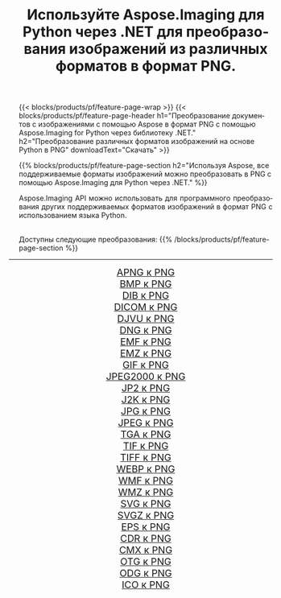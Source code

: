 ﻿---
title: Используйте Aspose.Imaging для Python через .NET для преобразования изображений из различных форматов в формат PNG. 
weight: 3920
url: /ru/python-net/conversion/to/png 
lang: ru
langdirlevel: 2
locales: zh-hans,ja,it,ru,de,es,fr,nl,id,lt,pl,pt,vi,tr,ko,zh-hant,ar,hi,th,sv,cs,uk,he
description: Вы можете использовать Aspose.Imaging for Python через библиотеку .NET для преобразования различных форматов в формат PNG.
---

{{< blocks/products/pf/feature-page-wrap >}}
{{< blocks/products/pf/feature-page-header h1="Преобразование документов с изображениями с помощью Aspose в формат PNG с помощью Aspose.Imaging for Python через библиотеку .NET." h2="Преобразование различных форматов изображений на основе Python в PNG" downloadText="Скачать" >}}


{{% blocks/products/pf/feature-page-section  h2="Используя Aspose, все поддерживаемые форматы изображений можно преобразовать в PNG с помощью Aspose.Imaging для Python через .NET." %}}
<p align=justify>Aspose.Imaging API можно использовать для программного преобразования других поддерживаемых форматов изображений в формат PNG с использованием языка Python.</p>
<br/>
Доступны следующие преобразования:
{{% /blocks/products/pf/feature-page-section %}}
<div class="container-fluid productfamilypage bg-gray">
    <div class="convertypes bg-gray agp-content section">
        <div class="container">
		<hr style="margin-left:-20px;"/>
		<div class="row other-converters" style="gap: 10px;font-size: 19px;text-align:center;">
		    <div class='col-md-2 other-converter remove-lp remove-rp'><a href="/imaging/ru/python-net/conversion/apng-to-png" style="padding:15px;">APNG к PNG</a></div>
<div class='col-md-2 other-converter remove-lp remove-rp'><a href="/imaging/ru/python-net/conversion/bmp-to-png" style="padding:15px;">BMP к PNG</a></div>
<div class='col-md-2 other-converter remove-lp remove-rp'><a href="/imaging/ru/python-net/conversion/dib-to-png" style="padding:15px;">DIB к PNG</a></div>
<div class='col-md-2 other-converter remove-lp remove-rp'><a href="/imaging/ru/python-net/conversion/dicom-to-png" style="padding:15px;">DICOM к PNG</a></div>
<div class='col-md-2 other-converter remove-lp remove-rp'><a href="/imaging/ru/python-net/conversion/djvu-to-png" style="padding:15px;">DJVU к PNG</a></div>
<div class='col-md-2 other-converter remove-lp remove-rp'><a href="/imaging/ru/python-net/conversion/dng-to-png" style="padding:15px;">DNG к PNG</a></div>
<div class='col-md-2 other-converter remove-lp remove-rp'><a href="/imaging/ru/python-net/conversion/emf-to-png" style="padding:15px;">EMF к PNG</a></div>
<div class='col-md-2 other-converter remove-lp remove-rp'><a href="/imaging/ru/python-net/conversion/emz-to-png" style="padding:15px;">EMZ к PNG</a></div>
<div class='col-md-2 other-converter remove-lp remove-rp'><a href="/imaging/ru/python-net/conversion/gif-to-png" style="padding:15px;">GIF к PNG</a></div>
<div class='col-md-2 other-converter remove-lp remove-rp'><a href="/imaging/ru/python-net/conversion/jpeg2000-to-png" style="padding:15px;">JPEG2000 к PNG</a></div>
<div class='col-md-2 other-converter remove-lp remove-rp'><a href="/imaging/ru/python-net/conversion/jp2-to-png" style="padding:15px;">JP2 к PNG</a></div>
<div class='col-md-2 other-converter remove-lp remove-rp'><a href="/imaging/ru/python-net/conversion/j2k-to-png" style="padding:15px;">J2K к PNG</a></div>
<div class='col-md-2 other-converter remove-lp remove-rp'><a href="/imaging/ru/python-net/conversion/jpg-to-png" style="padding:15px;">JPG к PNG</a></div>
<div class='col-md-2 other-converter remove-lp remove-rp'><a href="/imaging/ru/python-net/conversion/jpeg-to-png" style="padding:15px;">JPEG к PNG</a></div>
<div class='col-md-2 other-converter remove-lp remove-rp'><a href="/imaging/ru/python-net/conversion/tga-to-png" style="padding:15px;">TGA к PNG</a></div>
<div class='col-md-2 other-converter remove-lp remove-rp'><a href="/imaging/ru/python-net/conversion/tif-to-png" style="padding:15px;">TIF к PNG</a></div>
<div class='col-md-2 other-converter remove-lp remove-rp'><a href="/imaging/ru/python-net/conversion/tiff-to-png" style="padding:15px;">TIFF к PNG</a></div>
<div class='col-md-2 other-converter remove-lp remove-rp'><a href="/imaging/ru/python-net/conversion/webp-to-png" style="padding:15px;">WEBP к PNG</a></div>
<div class='col-md-2 other-converter remove-lp remove-rp'><a href="/imaging/ru/python-net/conversion/wmf-to-png" style="padding:15px;">WMF к PNG</a></div>
<div class='col-md-2 other-converter remove-lp remove-rp'><a href="/imaging/ru/python-net/conversion/wmz-to-png" style="padding:15px;">WMZ к PNG</a></div>
<div class='col-md-2 other-converter remove-lp remove-rp'><a href="/imaging/ru/python-net/conversion/svg-to-png" style="padding:15px;">SVG к PNG</a></div>
<div class='col-md-2 other-converter remove-lp remove-rp'><a href="/imaging/ru/python-net/conversion/svgz-to-png" style="padding:15px;">SVGZ к PNG</a></div>
<div class='col-md-2 other-converter remove-lp remove-rp'><a href="/imaging/ru/python-net/conversion/eps-to-png" style="padding:15px;">EPS к PNG</a></div>
<div class='col-md-2 other-converter remove-lp remove-rp'><a href="/imaging/ru/python-net/conversion/cdr-to-png" style="padding:15px;">CDR к PNG</a></div>
<div class='col-md-2 other-converter remove-lp remove-rp'><a href="/imaging/ru/python-net/conversion/cmx-to-png" style="padding:15px;">CMX к PNG</a></div>
<div class='col-md-2 other-converter remove-lp remove-rp'><a href="/imaging/ru/python-net/conversion/otg-to-png" style="padding:15px;">OTG к PNG</a></div>
<div class='col-md-2 other-converter remove-lp remove-rp'><a href="/imaging/ru/python-net/conversion/odg-to-png" style="padding:15px;">ODG к PNG</a></div>
<div class='col-md-2 other-converter remove-lp remove-rp'><a href="/imaging/ru/python-net/conversion/ico-to-png" style="padding:15px;">ICO к PNG</a></div>
                </div>
        </div>
    </div>
</div>
<br/>

